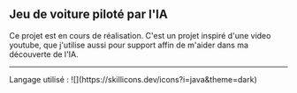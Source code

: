 <div style="center">
<h2>Jeu de voiture piloté par l'IA</h2>
<p>Ce projet est en cours de réalisation. C'est un projet inspiré d'une video youtube, que j'utilise aussi pour support affin de m'aider dans ma découverte de l'IA.</p>
<hr>
<span>Langage utilisé : </span> <span> ![](https://skillicons.dev/icons?i=java&theme=dark) </span>
</div>
